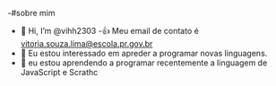 -#sobre mim
-  👋 Hi, I’m @vihh2303
-:+1: Meu email de contato é vitoria.souza.lima@escola.pr.gov.br
-  👀 Eu estou interessado em apreder a programar novas linguagens.
- 🌱 eu estou aprendendo a programar recentemente a linguagem de JavaScript e Scrathc
